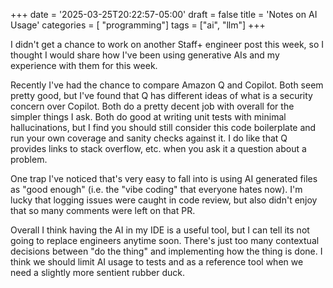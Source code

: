 +++
date = '2025-03-25T20:22:57-05:00'
draft = false
title = 'Notes on AI Usage'
categories = [ "programming"]
tags = ["ai", "llm"]
+++

I didn't get a chance to work on another Staff+ engineer post this week, so I thought I would share how I've been using generative AIs and my experience with them for this week.

Recently I've had the chance to compare Amazon Q and Copilot. Both seem pretty good, but I've found that Q has different ideas of what is a security concern over Copilot. Both do a pretty decent job with overall for the simpler things I ask. Both do good at writing unit tests with minimal hallucinations, but I find you should still consider this code boilerplate and run your own coverage and sanity checks against it. I do like that Q provides links to stack overflow, etc. when you ask it a question about a problem. 

One trap I've noticed that's very easy to fall into is using AI generated files as "good enough" (i.e. the "vibe coding" that everyone hates now). I'm lucky that logging issues were caught in code review, but also didn't enjoy that so many comments were left on that PR. 

Overall I think having the AI in my IDE is a useful tool, but I can tell its not going to replace engineers anytime soon. There's just too many contextual decisions between "do the thing" and implementing how the thing is done.  I think we should limit AI usage to tests and as a reference tool when we need a slightly more sentient rubber duck. 